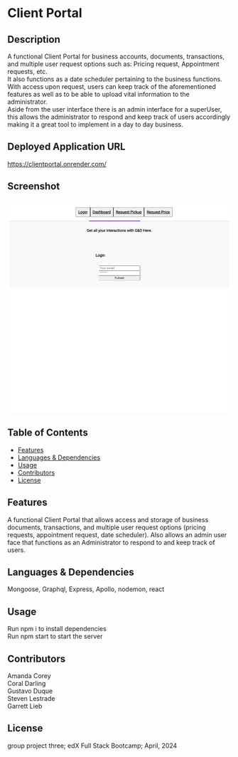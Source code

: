 # Client Portal

## Description
A functional Client Portal for business accounts, documents, transactions, and multiple user request options such as: Pricing request, Appointment requests, etc. <br> 
It also functions as a date scheduler pertaining to the business functions. With access upon request, users can keep track of the aforementioned features as well as to be able to upload vital information to the administrator. <br>
Aside from the user interface there is an admin interface for a superUser, this allows the administrator to respond and keep track of users accordingly making it a great tool to implement in a day to day business. <br>

## Deployed Application URL
https://clientportal.onrender.com/

## Screenshot
![Client-Portal-Log-In](image.png)
<br>



## Table of Contents
* [Features](#features)
* [Languages & Dependencies](#languagesanddependencies)
* [Usage](#HowtoUseThisApplication)
* [Contributors](#contributors)
* [License](#license)

## Features
A functional Client Portal that allows access and storage of business documents, transactions, and multiple user request options (pricing requests, appointment request, date scheduler). Also allows an admin user face that functions as an Administrator to respond to and keep track of users. <br>

## Languages & Dependencies
Mongoose, Graphql, Express, Apollo, nodemon, react

## Usage

Run npm i to install dependencies <br>
Run npm start to start the server


## Contributors
Amanda Corey <br>
Coral Darling <br>
Gustavo Duque <br>
Steven Lestrade<br>
Garrett Lieb<br>

## License
group project three; edX Full Stack Bootcamp; April, 2024

